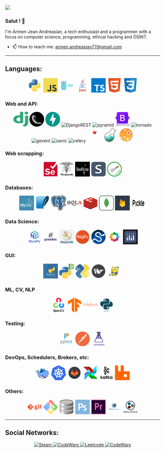 ![](https://i.ibb.co/YXrfF37/8-F3-A2220-1000x630.jpg)

### Salut ! 👋

I'm Armen-Jean Andreasian, a tech enthusiast and a programmer with a focus on computer science, programming, ethical
hacking and OSINT.

- 📫 How to reach me: [armen.andreasian77@gmail.com](mailto:armen.andreasian77@gmail.com)

---

## Languages:

<p align="center">
<img src="pics/python.png" alt="Python" width="48" height="48" />
<img src="pics/image4.png" alt="JavaScript" width="48" height="48" />
<img src="pics/golang.png" alt="Go" width="48" height="48" />
<img src="pics/java.png" alt="Java" width="48" height="48" />
<img src="pics/image5.png" alt="TS" width="48" height="48" />
<img src="pics/image2.png" alt="HTML" width="48" height="48" />
<img src="pics/image3.png" alt="CSS" width="48" height="48" />
</p>

### Web and API:

<p align="center">
<img src="pics/image16.png" alt="Django" width="48" height="48" />
<img src="pics/flask.png" alt="flask" width="48" height="48" />
<img src="pics/image10.png" alt="Fast-API" width="48" height="48" />
<img src="https://storage.caktusgroup.com/media/blog-images/drf-logo2.png" alt="DjangoREST" width="48" height="48" />
<img src="https://wangoes.com/images/icons/framework/pyramid.webp" alt="pyramid" width="48" height="48" />
<img src="pics/image17.png" alt="bootstrap" width="48" height="48" />
<img src="https://img.stackshare.io/service/1002/tornado.png" alt="tornado" width="48" height="48" />
<img src="https://avatars.githubusercontent.com/u/5564530?s=200&v=4" alt="gevent" width="48" height="48" />
<img src="https://avatars.githubusercontent.com/u/25215992?s=280&v=4" alt="sanic" width="48" height="48" />
<img src="https://docs.celeryq.dev/en/stable/_static/celery_512.png" alt="celery" width="48" height="48" />
<img src="pics/streamlit.png" alt="streamlit" width="48" height="48" />
<img src="pics/img_1.png" alt="celery" width="48" height="48" />
<img src="pics/img.png" alt="aiohttp" width="48" height="48" />
</p>

### Web scrapping:

<p align="center">
<img src="pics/image14.png" alt="Selenium" width="48" height="48" />
<img src="pics/requests.png" alt="requests" width="48" height="48" />
<img src="pics/BeautifulSoup.png" alt="BeautifulSoup" width="48" height="48" />
<img src="pics/Selectorlib.png" alt="Selectorlib" width="48" height="48" />
<img src="pics/scrapy.png" alt="Scrapy" width="48" height="48" />

</p>

### Databases:

<p align="center">
<img src="pics/image12.png" alt="Mysql" width="48" height="48" />
<img src="pics/image13.png" alt="SQLite" width="48" height="48" />
<img src="pics/postgresql.png" alt="postgresql" width="48" height="48" />
<img src="pics/SQLAlchemy.png" alt="SQLAlchemy" width="48" height="48" />
<img src="pics/redis.png" alt="Redis" width="48" height="48" />
<img src="pics/mongodb.png" alt="mongodb" width="48" height="48" />
<img src="pics/firebase.png" alt="firebase" width="48" height="48" />
<img src="pics/pickle.png" alt="firebase" width="48" height="48" />
</p>

### Data Science:

<p align="center">
<img src="pics/numpy.png" alt="Numpy" width="48" height="48" />
<img src="pics/pandas.jpg" alt="Pandas" width="48" height="48" />
<img src="pics/matplotlib.png" alt="matplotlib" width="48" height="48" />
<img src="pics/regex.png" alt="regex" width="48" height="48" />
<img src="pics/scipy.png" alt="scipy" width="48" height="48" />
<img src="pics/bokeh.png" alt="bokeh" width="48" height="48" />
<img src="pics/plotly.png" alt="plotly" width="48" height="48" />
</p>

### GUI:

<p align="center">
<img src="pics/tkinter.png" alt="Pytest" width="48" height="48" />
<img src="pics/PyQT5.png" alt="PyQT5" width="48" height="48" />
<img src="pics/sg.png" alt="pysimplegui" width="48" height="48" />
<img src="pics/kivy.png" alt="pysimplegui" width="48" height="48" />
<img src="pics/pygame.png" alt="pygame" width="48" height="48" />
</p>

### ML, CV, NLP

<p align="center">
<img src="pics/image7.png" alt="Open-CV" width="48" height="48" />
<img src="pics/image8.png" alt="TensorFlow" width="48" height="48" />
<img src="pics/image11.png" alt="Pytorch" width="48" height="48" />
<img src="pics/nltk.png" alt="nltk" width="48" height="48" />
</p>

### Testing:

<p align="center">
<img src="pics/image15.png" alt="Pytest" width="48" height="48" />
<img src="pics/postman.png" alt="postman" width="48" height="48" />
<img src="pics/unittest.png" alt="postman" width="48" height="48" />
</p>

### DevOps, Schedulers, Brokers, etc:

<p align="center">
<img src="pics/docker.png" alt="Docker" width="48" height="48" />
<img src="pics/kubernetes.png" alt="Kubernetes" width="48" height="48" />
<img src="pics/gitlab.png" alt="gitlab" width="48" height="48" />
<img src="pics/airflow.png" alt="airflow" width="48" height="48" />
<img src="pics/kafka.jpg" alt="kafka" width="48" height="48" />
<img src="pics/rabbitmq.png" alt="rabbitmq" width="48" height="48" />
</p>

### Others:
<p align="center">
<img src="pics/image21.png" alt="git" width="48" height="48" />
<img src="pics/image22.png" alt="git_bash" width="48" height="48" />
<img src="pics/db.png" alt="db_browser" width="48" height="48" />
<img src="pics/image26.png" alt="photoshop" width="48" height="48" />
<img src="pics/image27.png" alt="p_pro" width="48" height="48" />
<img src="pics/wireshark.png" alt="wireshark" width="48" height="48" />
<img src="pics/maltego.png" alt="maltego" width="48" height="48" />
</p>

---

## Social Networks:

<p align="center">
<a href="https://steamcommunity.com/id/hardy_77/">
   <img src="https://upload.wikimedia.org/wikipedia/commons/thumb/8/83/Steam_icon_logo.svg/768px-Steam_icon_logo.svg.png" alt="Steam" width="48" height="48" />
</a>


<a href="https://t.me/hardliner21">
   <img src="https://upload.wikimedia.org/wikipedia/commons/thumb/8/82/Telegram_logo.svg/2048px-Telegram_logo.svg.png" alt="CodeWars" width="48" height="48" />
</a>

<a href="https://leetcode.com/a_andreasian/">
   <img src="https://www.goodtecher.com/wp-content/uploads/2020/08/LeetCode_logo-150x150.png" alt="Leetcode" width="48" height="48" />
</a>

<a href="https://www.codewars.com/users/armM00">
   <img src="https://docs.codewars.com/logo.svg" alt="CodeWars" width="48" height="48" />
</a>


</p>



